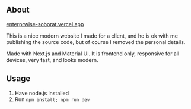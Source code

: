 ## About

[enterprwise-soborat.vercel.app](https://enterprwise-soborat.vercel.app)

This is a nice modern website I made for a client, and he is ok with me publishing the source code, but of course I removed the personal details.

Made with Next.js and Material UI.
It is frontend only, responsive for all devices, very fast, and looks modern.

## Usage

1. Have node.js installed
2. Run `npm install; npm run dev`
